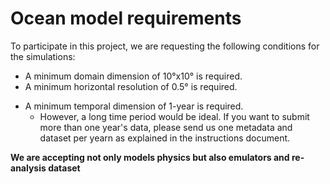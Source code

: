 # Ocean model requirements

To participate in this project, we are requesting the following conditions for the simulations:

+ A minimum domain dimension of 10°x10° is required.
+ A minimum horizontal resolution of 0.5° is required. 
<!--should we specified a "effective resolution".-->
<!--+ A minimum temporal output of 5-day is required.-->
+ A minimum temporal dimension of 1-year is required.
    + However, a long time period would be ideal. If you want to submit more than one year's data, please send us one metadata and dataset per yearn as explained in the instructions document.

**We are accepting not only models physics but also emulators and re-analysis dataset**
